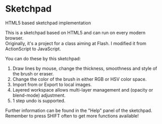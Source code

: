 # Sketchpad
HTML5 based sketchpad implementation

This is a sketchpad based on HTML5 and can run on every modern browser.<br/>
Originally, it's a project for a class aiming at Flash. I modified it from ActionScript to JavaScript.

You can do these by this sketchpad:<br/>
1. Draw lines by mouse, change the thickness, smoothness and style of the brush or eraser.<br/>
2. Change the color of the brush in either RGB or HSV color space.<br/>
3. Import from or Export to local images.<br/>
4. Layered workspace allows multi-layer management and (opacity or blend-mode) adjustment.<br/>
5. 1 step undo is supported.<br/>

Further information can be found in the "Help" panel of the sketchpad. Remember to press SHIFT often to get more functions available!
